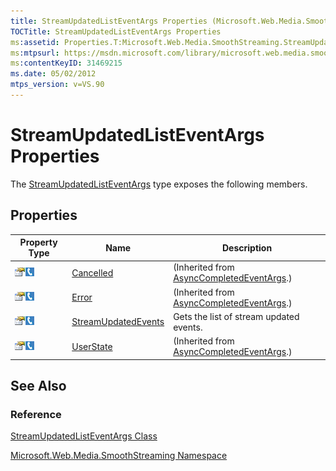 ```yaml
---
title: StreamUpdatedListEventArgs Properties (Microsoft.Web.Media.SmoothStreaming)
TOCTitle: StreamUpdatedListEventArgs Properties
ms:assetid: Properties.T:Microsoft.Web.Media.SmoothStreaming.StreamUpdatedListEventArgs
ms:mtpsurl: https://msdn.microsoft.com/library/microsoft.web.media.smoothstreaming.streamupdatedlisteventargs_properties(v=VS.90)
ms:contentKeyID: 31469215
ms.date: 05/02/2012
mtps_version: v=VS.90
---
```


# StreamUpdatedListEventArgs Properties

The [StreamUpdatedListEventArgs](streamupdatedlisteventargs-class-microsoft-web-media-smoothstreaming_1.md) type exposes the following members.

## Properties

|Property Type|Name|Description|
|--- |--- |--- |
|![Public property](images/Ff728140.pubproperty(en-us,VS.90).gif "Public property")![Supported by Silverlight for Windows Phone](images/Ff728140.slMobile(en-us,VS.90).gif "Supported by Silverlight for Windows Phone")|[Cancelled](https://msdn.microsoft.com/library/hhb0kte8)|(Inherited from [AsyncCompletedEventArgs](https://msdn.microsoft.com/library/2tde67e9).)|
|![Public property](images/Ff728140.pubproperty(en-us,VS.90).gif "Public property")![Supported by Silverlight for Windows Phone](images/Ff728140.slMobile(en-us,VS.90).gif "Supported by Silverlight for Windows Phone")|[Error](https://msdn.microsoft.com/library/zye0z486)|(Inherited from [AsyncCompletedEventArgs](https://msdn.microsoft.com/library/2tde67e9).)|
|![Public property](images/Ff728140.pubproperty(en-us,VS.90).gif "Public property")![Supported by Silverlight for Windows Phone](images/Ff728140.slMobile(en-us,VS.90).gif "Supported by Silverlight for Windows Phone")|[StreamUpdatedEvents](streamupdatedlisteventargs-streamupdatedevents-property-microsoft-web-media-smoothstreaming_1.md)|Gets the list of stream updated events.|
|![Public property](images/Ff728140.pubproperty(en-us,VS.90).gif "Public property")![Supported by Silverlight for Windows Phone](images/Ff728140.slMobile(en-us,VS.90).gif "Supported by Silverlight for Windows Phone")|[UserState](https://msdn.microsoft.com/library/9b3wa0x3)|(Inherited from [AsyncCompletedEventArgs](https://msdn.microsoft.com/library/2tde67e9).)|

## See Also

### Reference

[StreamUpdatedListEventArgs Class](streamupdatedlisteventargs-class-microsoft-web-media-smoothstreaming_1.md)

[Microsoft.Web.Media.SmoothStreaming Namespace](microsoft-web-media-smoothstreaming-namespace_1.md)
